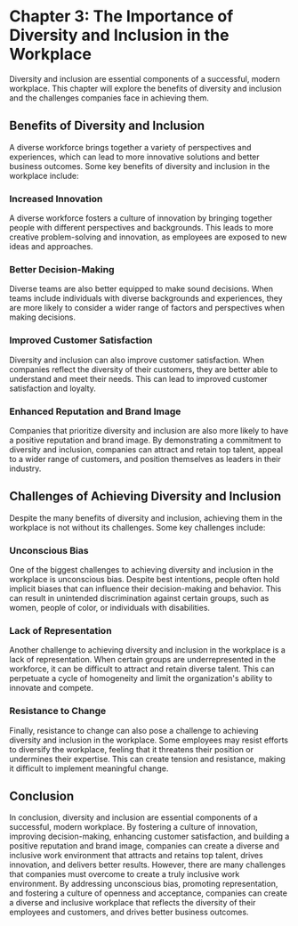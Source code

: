 Chapter 3: The Importance of Diversity and Inclusion in the Workplace
=====================================================================

Diversity and inclusion are essential components of a successful, modern workplace. This chapter will explore the benefits of diversity and inclusion and the challenges companies face in achieving them.

Benefits of Diversity and Inclusion
-----------------------------------

A diverse workforce brings together a variety of perspectives and experiences, which can lead to more innovative solutions and better business outcomes. Some key benefits of diversity and inclusion in the workplace include:

### Increased Innovation

A diverse workforce fosters a culture of innovation by bringing together people with different perspectives and backgrounds. This leads to more creative problem-solving and innovation, as employees are exposed to new ideas and approaches.

### Better Decision-Making

Diverse teams are also better equipped to make sound decisions. When teams include individuals with diverse backgrounds and experiences, they are more likely to consider a wider range of factors and perspectives when making decisions.

### Improved Customer Satisfaction

Diversity and inclusion can also improve customer satisfaction. When companies reflect the diversity of their customers, they are better able to understand and meet their needs. This can lead to improved customer satisfaction and loyalty.

### Enhanced Reputation and Brand Image

Companies that prioritize diversity and inclusion are also more likely to have a positive reputation and brand image. By demonstrating a commitment to diversity and inclusion, companies can attract and retain top talent, appeal to a wider range of customers, and position themselves as leaders in their industry.

Challenges of Achieving Diversity and Inclusion
-----------------------------------------------

Despite the many benefits of diversity and inclusion, achieving them in the workplace is not without its challenges. Some key challenges include:

### Unconscious Bias

One of the biggest challenges to achieving diversity and inclusion in the workplace is unconscious bias. Despite best intentions, people often hold implicit biases that can influence their decision-making and behavior. This can result in unintended discrimination against certain groups, such as women, people of color, or individuals with disabilities.

### Lack of Representation

Another challenge to achieving diversity and inclusion in the workplace is a lack of representation. When certain groups are underrepresented in the workforce, it can be difficult to attract and retain diverse talent. This can perpetuate a cycle of homogeneity and limit the organization's ability to innovate and compete.

### Resistance to Change

Finally, resistance to change can also pose a challenge to achieving diversity and inclusion in the workplace. Some employees may resist efforts to diversify the workplace, feeling that it threatens their position or undermines their expertise. This can create tension and resistance, making it difficult to implement meaningful change.

Conclusion
----------

In conclusion, diversity and inclusion are essential components of a successful, modern workplace. By fostering a culture of innovation, improving decision-making, enhancing customer satisfaction, and building a positive reputation and brand image, companies can create a diverse and inclusive work environment that attracts and retains top talent, drives innovation, and delivers better results. However, there are many challenges that companies must overcome to create a truly inclusive work environment. By addressing unconscious bias, promoting representation, and fostering a culture of openness and acceptance, companies can create a diverse and inclusive workplace that reflects the diversity of their employees and customers, and drives better business outcomes.
